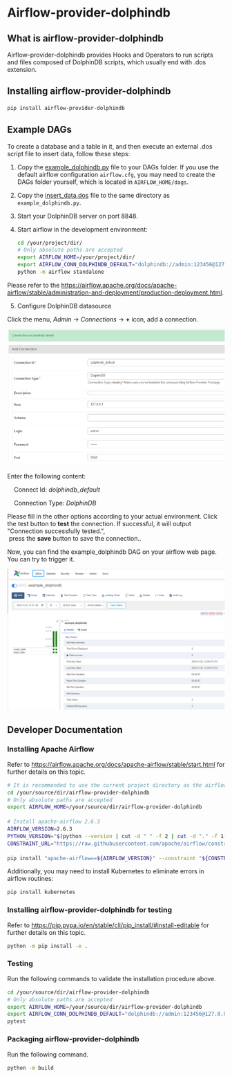 # Airflow-provider-dolphindb

## What is airflow-provider-dolphindb

Airflow-provider-dolphindb provides Hooks and Operators to run scripts and files composed of DolphinDB scripts, which usually end with .dos extension.

## Installing airflow-provider-dolphindb

```sh
pip install airflow-provider-dolphindb
```

## Example DAGs

To create a database and a table in it, and then execute an external .dos script file to insert data, follow these steps:

1. Copy the [example_dolphindb.py](https://github.com/dolphindb/airflow-provider-dolphindb/blob/main/example_dags/example_dolphindb.py) file to your DAGs folder. If you use the default airflow configuration `airflow.cfg`, you may need to create the DAGs folder yourself, which is located in `AIRFLOW_HOME/dags`.

2. Copy the [insert_data.dos](https://github.com/dolphindb/airflow-provider-dolphindb/blob/main/example_dags/insert_data.dos) file to the same directory as `example_dolphindb.py`.

3. Start your DolphinDB server on port 8848.

4. Start airflow in the development environment:
   
   ```sh
   cd /your/project/dir/
   # Only absolute paths are accepted
   export AIRFLOW_HOME=/your/project/dir/
   export AIRFLOW_CONN_DOLPHINDB_DEFAULT="dolphindb://admin:123456@127.0.0.1:8848"
   python -m airflow standalone
   ```

Please refer to the https://airflow.apache.org/docs/apache-airflow/stable/administration-and-deployment/production-deployment.html.

5. Configure DolphinDB datasource

Click the menu, *Admin -> Connections* ->  **+** icon, add a connection.

![dolphindb-datasource.png](./images/dolphindb-datasource.png)

Enter the following content:

    Connect Id: *dolphindb_default*

    Connection Type: *DolphinDB*

Please fill in the other options according to your actual environment. Click the test button to **test** the connection. If successful, it will output "Connection successfully tested.",   press the **save** button to save the connection..

Now, you can find the example_dolphindb DAG on your airflow web page. You can try to trigger it.

![example-dag.png](./images/example-dag.png)

## Developer Documentation

### Installing Apache Airflow

Refer to https://airflow.apache.org/docs/apache-airflow/stable/start.html for further details on this topic.

```sh
# It is recommended to use the current project directory as the airflow working directory
cd /your/source/dir/airflow-provider-dolphindb
# Only absolute paths are accepted
export AIRFLOW_HOME=/your/source/dir/airflow-provider-dolphindb

# Install apache-airflow 2.6.3
AIRFLOW_VERSION=2.6.3
PYTHON_VERSION="$(python --version | cut -d " " -f 2 | cut -d "." -f 1-2)"
CONSTRAINT_URL="https://raw.githubusercontent.com/apache/airflow/constraints-${AIRFLOW_VERSION}/constraints-${PYTHON_VERSION}.txt"

pip install "apache-airflow==${AIRFLOW_VERSION}" --constraint "${CONSTRAINT_URL}"
```

Additionally, you may need to install Kubernetes to eliminate errors in airflow routines:

```sh
pip install kubernetes
```

### Installing airflow-provider-dolphindb for testing

Refer to https://pip.pypa.io/en/stable/cli/pip_install/#install-editable for further details on this topic.

```sh
python -m pip install -e .
```

### Testing

Run the following commands to validate the installation procedure above.

```sh
cd /your/source/dir/airflow-provider-dolphindb
# Only absolute paths are accepted
export AIRFLOW_HOME=/your/source/dir/airflow-provider-dolphindb
export AIRFLOW_CONN_DOLPHINDB_DEFAULT="dolphindb://admin:123456@127.0.0.1:8848"
pytest
```

### Packaging airflow-provider-dolphindb

Run the following command.

```sh
python -m build
```
